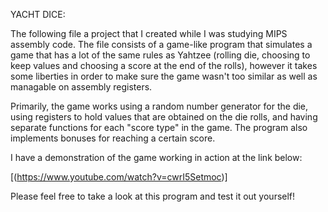 YACHT DICE:

The following file a project that I created while I was studying MIPS assembly code.  The file consists of a game-like program that simulates a game that has a lot of the same rules as Yahtzee (rolling die, choosing to keep values and choosing a score at the end of the rolls),
however it takes some liberties in order to make sure the game wasn't too similar as well as managable on assembly registers.

Primarily, the game works using a random number generator for the die, using registers to hold values that are obtained on the die rolls, and having separate functions for each "score type" in the game.  The program also implements bonuses for reaching a certain score.

I have a demonstration of the game working in action at the link below:

[(https://www.youtube.com/watch?v=cwrI5Setmoc)]

Please feel free to take a look at this program and test it out yourself!
